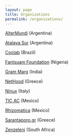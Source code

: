 ```yaml
---
layout: page
title: Organizations
permalink: /organizations/
---
```



[AlterMundi](/orgs/AlterMundi) (Argentina)

[Atalaya Sur](/orgs/AtalayaSur) (Argentina)

[Coolab] (Brazil)

[Fantsuam Foundation] (Nigeria)

[Gram Marg](/orgs/GramMarg) (India)

[NetHood] (Greece)

[Ninux] (Italy)

[TIC AC] (Mexico)

[Rhizomatica] (Mexico)

[Sarantaporo.gr](/orgs/Sarantaporo.gr) (Greece)

[Zenzeleni] (South Africa)

[Coolab]: http://www.coolab.org/
[Fantsuam Foundation]: http://www.fantsuam.org/
[Gram Marg]: http://grammarg.in/
[NetHood]: http://nethood.org/
[Ninux]: http://ninux.org/
[TIC AC]: https://www.tic-ac.org/
[Rhizomatica]: http://rhizomatica.org/
[Zenzeleni]: http://zenzeleni.net/
